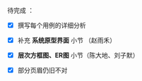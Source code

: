 待完成 ：

- [x] 撰写每个用例的详细分析

- [x] 补充 **系统原型界面** 小节 （赵雨禾）

- [x] **层次方框图、ER图** 小节（陈大地、刘子默）

- [x] 部分页眉仍旧不对
